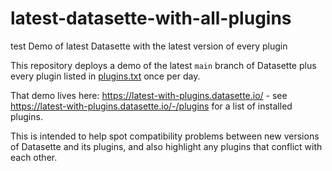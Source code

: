 # latest-datasette-with-all-plugins
test
Demo of latest Datasette with the latest version of every plugin

This repository deploys a demo of the latest `main` branch of Datasette plus every plugin listed in [plugins.txt](plugins.txt) once per day.

That demo lives here: https://latest-with-plugins.datasette.io/ - see https://latest-with-plugins.datasette.io/-/plugins for a list of installed plugins.

This is intended to help spot compatibility problems between new versions of Datasette and its plugins, and also highlight any plugins that conflict with each other.
